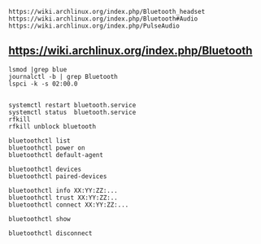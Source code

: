 
    https://wiki.archlinux.org/index.php/Bluetooth_headset
    https://wiki.archlinux.org/index.php/Bluetooth#Audio
    https://wiki.archlinux.org/index.php/PulseAudio

## https://wiki.archlinux.org/index.php/Bluetooth

    lsmod |grep blue
    journalctl -b | grep Bluetooth
    lspci -k -s 02:00.0


	systemctl restart bluetooth.service
    systemctl status  bluetooth.service
    rfkill
    rfkill unblock bluetooth

    bluetoothctl list
    bluetoothctl power on
    bluetoothctl default-agent

    bluetoothctl devices
    bluetoothctl paired-devices

    bluetoothctl info XX:YY:ZZ:...
    bluetoothctl trust XX:YY:ZZ:..
    bluetoothctl connect XX:YY:ZZ:...

    bluetoothctl show

    bluetoothctl disconnect


